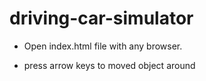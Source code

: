 # driving-car-simulator


- Open index.html file with any browser.

- press arrow keys to moved object around
